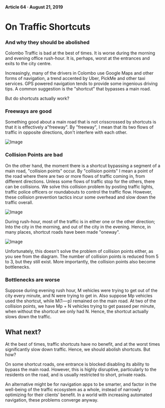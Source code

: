 #### Article 64 · August 21, 2019

# On Traffic Shortcuts

### And why they should be abolished

Colombo Traffic is bad at the best of times. It is worse during the morning and evening office rush-hour. It is, perhaps, worst at the entrances and exits to the city centre.

Increasingly, many of the drivers in Colombo use Google Maps and other forms of navigation, a trend accented by Uber, PickMe and other taxi services. GPS powered navigation tends to provide some ingenious driving tips. A common suggestion is the "shortcut" that bypasses a main road.

But do shortcuts actually work?

### Freeways are good

Something good about a main road that is not crisscrossed by shortcuts is that it is effectively a"freeway". By "freeway", I mean that its two flows of traffic in opposite directions, don't interfere with each other.

![Image](https://cdn-images-1.medium.com/max/800/1*WGqiLlNVjoR4OvNJodPuCw.png)

### Collision Points are bad

On the other hand, the moment there is a shortcut bypassing a segment of a main road, "collision points" occur. By "collision points" I mean a point of the road where there are two or more flows of traffic coming in, from different directions. Unless some flows of traffic stop for the others, there can be collisions. We solve this collision problem by posting traffic lights, traffic police officers or roundabouts to control the traffic flow. However, these collision prevention tactics incur some overhead and slow down the traffic overall.

![Image](https://cdn-images-1.medium.com/max/800/1*mk1kYYs-PxshIZpNfHqpmw.png)

During rush-hour, most of the traffic is in either one or the other direction; Into the city in the morning, and out of the city in the evening. Hence, in many places, shortcut roads have been made "oneway".

![Image](https://cdn-images-1.medium.com/max/800/1*hl4BeruzDBRS2eTHtnm1SQ.png)

Unfortunately, this doesn't solve the problem of collision points either, as you see from the diagram. The number of collision points is reduced from 5 to 3, but they still exist. More importantly, the collision points also become bottlenecks.

### Bottlenecks are worse

Suppose during evening rush hour, M vehicles were trying to get out of the city every minute, and N were trying to get in. Also suppose Mp vehicles used the shortcut, while M(1 — p) remained on the main road. At two of the collision points, we have Mp + N vehicles trying to get passed per minute, when without the shortcut we only had N. Hence, the shortcut actually slows down the traffic.

## What next?

At the best of times, traffic shortcuts have no benefit, and at the worst times significantly slow down traffic. Hence, we should abolish shortcuts. But how?

On some shortcut roads, one entrance is blocked disabling its ability to bypass the main road. However, this is highly disruptive, particularly to the residents on the road, and is usually restricted to short, private roads.

An alternative might be for navigation apps to be smarter, and factor in the well-being of the traffic ecosystem as a whole, instead of narrowly optimizing for their clients' benefit. In a world with increasing automated navigation, these problems converge anyway.